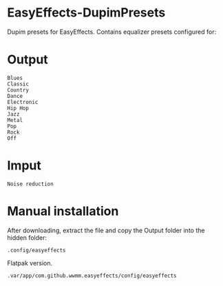 # EasyEffects-DupimPresets
Dupim presets for EasyEffects.
Contains equalizer presets configured for:
# Output
    Blues
    Classic
    Country
    Dance
    Electronic
    Hip Hop
    Jazz
    Metal
    Pop
    Rock
    Off
# Imput
    Noise reduction
# Manual installation
After downloading, extract the file and copy the Output folder into the hidden folder:

    .config/easyeffects

Flatpak version.

    .var/app/com.github.wwmm.easyeffects/config/easyeffects
